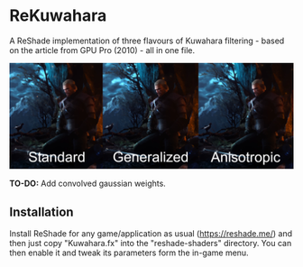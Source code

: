# ReKuwahara
A ReShade implementation of three flavours of Kuwahara filtering - based on the article from GPU Pro (2010) - all in one file.

![alt text](https://github.com/Langwedocjusz/ReKuwahara/blob/main/images/WE.png?raw=true)

**TO-DO:** Add convolved gaussian weights.

## Installation
Install ReShade for any game/application as usual (https://reshade.me/) and then just copy "Kuwahara.fx" into the "reshade-shaders" directory. You can then enable it and tweak its parameters form the in-game menu.
